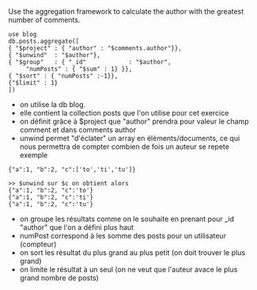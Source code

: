  
 Use the aggregation framework to calculate the author with the greatest number of comments.
 
 
 ````shell
 use blog
 db.posts.aggregate([
 { "$project" : { "author" : "$comments.author"}},
 { "$unwind"  : "$author"},
 { "$group"   : { "_id"            : "$author",
      "numPosts" : { "$sum" : 1} }},
{ "$sort" : { "numPosts" :-1}},
{"$limit" : 1}
])
```````
* on utilise la db blog.
* elle contient la collection posts que l'on utilise pour cet exercice
* on définit grâce à $project que "author" prendra pour valeur le champ comment et dans comments author
* unwind permet "d'éclater" un array en éléments/documents, ce qui nous permettra de compter combien de fois un auteur se repete 
exemple

```shell
{"a":1, "b":2, "c":['to','ti','tu']}

>> $unwind sur $c on obtient alors
{"a":1, "b":2, "c":'to'}
{"a":1, "b":2, "c":'ti'}
{"a":1, "b":2, "c":'tu'}
````
* on groupe les résultats comme on le souhaite en prenant pour _id "author" que l'on a défini plus haut
* numPost correspond à les somme des posts pour un utilisateur (compteur)
* on sort les résultat du plus grand au plus petit (on doit trouver le plus grand)
* on limite le résultat à un seul (on ne veut que l'auteur avace le plus grand nombre de posts)
